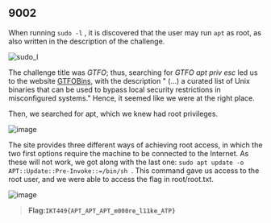 
## 9002
When running `sudo -l` , it is discovered that the user may run `apt` as root, as also written in the description of the challenge. 

![sudo_l](https://user-images.githubusercontent.com/72946914/157649370-a624e621-e187-449b-8090-fdd071b44cbc.PNG)

The challenge title was *GTFO*; thus, searching for *GTFO apt priv esc* led us to the website [GTFOBins](https://gtfobins.github.io/), with the description " (...) a curated list of Unix binaries that can be used to bypass local security restrictions in misconfigured systems." Hence, it seemed like we were at the right place. 

Then, we searched for apt, which we knew had root privileges. 

![image](https://user-images.githubusercontent.com/72946914/157649540-edecc1b7-aafc-4e15-b143-700d1f53e688.png)

The site provides three different ways of achieving root access, in which the two first options require the machine to be connected to the Internet. As these will not work, we got along with the last one: ``sudo apt update -o APT::Update::Pre-Invoke::=/bin/sh ``. This command gave us access to the root user, and we were able to access the flag in root/root.txt. 

![image](https://user-images.githubusercontent.com/72946914/157650681-5bde2385-3901-4848-90eb-2e85b43d3810.png)

>**Flag:`IKT449{APT_APT_APT_m000re_l11ke_ATP}`**

